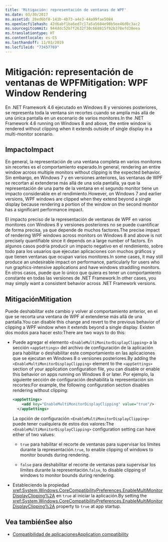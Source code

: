 ```yaml
---
title: 'Mitigación: representación de ventanas de WPF'
ms.date: 03/30/2017
ms.assetid: 28ed6bf8-141b-4b73-a4e3-44a99fae5084
ms.openlocfilehash: 42d6abf1ba6ed7c17a5a5604e98b5ee46d0c3ac2
ms.sourcegitcommit: 944ddc52b7f2632f30c668815f92b378efd38eea
ms.translationtype: HT
ms.contentlocale: es-ES
ms.lasthandoff: 11/03/2019
ms.locfileid: "73457769"
---
```

# <a name="mitigation-wpf-window-rendering"></a><span data-ttu-id="61c2e-102">Mitigación: representación de ventanas de WPF</span><span class="sxs-lookup"><span data-stu-id="61c2e-102">Mitigation: WPF Window Rendering</span></span>

<span data-ttu-id="61c2e-103">En .NET Framework 4.6 ejecutado en Windows 8 y versiones posteriores, se representa toda la ventana sin recortes cuando se amplía más allá de una única pantalla en un escenario de varios monitores.</span><span class="sxs-lookup"><span data-stu-id="61c2e-103">In the .NET Framework 4.6 running on Windows 8 and above, the entire window is rendered without clipping when it extends outside of single display in a multi-monitor scenario.</span></span>

## <a name="impact"></a><span data-ttu-id="61c2e-104">Impacto</span><span class="sxs-lookup"><span data-stu-id="61c2e-104">Impact</span></span>

<span data-ttu-id="61c2e-105">En general, la representación de una ventana completa en varios monitores sin recortes es el comportamiento esperado.</span><span class="sxs-lookup"><span data-stu-id="61c2e-105">In general, rendering an entire window across multiple monitors without clipping is the expected behavior.</span></span> <span data-ttu-id="61c2e-106">Sin embargo, en Windows 7 y en versiones anteriores, las ventanas de WPF se recortan al extenderse más allá de una sola pantalla, ya que la representación de una parte de la ventana en el segundo monitor tiene un impacto considerable en el rendimiento.</span><span class="sxs-lookup"><span data-stu-id="61c2e-106">However, on Windows 7 and earlier versions, WPF windows are clipped when they extend beyond a single display because rendering a portion of the window on the second monitor has a significant performance impact.</span></span>

<span data-ttu-id="61c2e-107">El impacto preciso de la representación de ventanas de WPF en varios monitores con Windows 8 y versiones posteriores no se puede cuantificar de forma precisa, ya que depende de muchos factores.</span><span class="sxs-lookup"><span data-stu-id="61c2e-107">The precise impact of rendering WPF windows across monitors on Windows 8 and above is not precisely quantifiable since it depends on a large number of factors.</span></span> <span data-ttu-id="61c2e-108">En algunos casos podría producir un impacto negativo en el rendimiento, sobre todo para los usuarios que ejecutan aplicaciones con muchos gráficos y que tienen ventanas que ocupan varios monitores.</span><span class="sxs-lookup"><span data-stu-id="61c2e-108">In some cases, it may still produce an undesirable impact on performance, particularly for users who run graphics-intensive applications and have windows straddling monitors.</span></span> <span data-ttu-id="61c2e-109">En otros casos, puede que lo único que quiera es tener un comportamiento constante en todas las versiones de .NET Framework.</span><span class="sxs-lookup"><span data-stu-id="61c2e-109">In other cases, you may simply want a consistent behavior across .NET Framework versions.</span></span>

## <a name="mitigation"></a><span data-ttu-id="61c2e-110">Mitigación</span><span class="sxs-lookup"><span data-stu-id="61c2e-110">Mitigation</span></span>

<span data-ttu-id="61c2e-111">Puede deshabilitar este cambio y volver al comportamiento anterior, en el que se recorta una ventana de WPF al extenderse más allá de una pantalla.</span><span class="sxs-lookup"><span data-stu-id="61c2e-111">You can disable this change and revert to the previous behavior of clipping a WPF window when it extends beyond a single display.</span></span> <span data-ttu-id="61c2e-112">Existen dos modos para hacer esto:</span><span class="sxs-lookup"><span data-stu-id="61c2e-112">There are two ways to do this:</span></span>

- <span data-ttu-id="61c2e-113">Puede agregar el elemento `<EnableMultiMonitorDisplayClipping>` a la sección `<appSettings>` del archivo de configuración de la aplicación para habilitar o deshabilitar este comportamiento en las aplicaciones que se ejecutan en Windows 8 o versiones posteriores.</span><span class="sxs-lookup"><span data-stu-id="61c2e-113">By adding the `<EnableMultiMonitorDisplayClipping>` element to the `<appSettings>` section of your application configuration file, you can disable or enable this behavior on apps running on Windows 8 or later.</span></span> <span data-ttu-id="61c2e-114">Por ejemplo, la siguiente sección de configuración deshabilita la representación sin recortes:</span><span class="sxs-lookup"><span data-stu-id="61c2e-114">For example, the following configuration section disables rendering without clipping:</span></span>

  ```xml
  <appSettings>
      <add key="EnableMultiMonitorDisplayClipping" value="true"/>
    </appSettings>
  ```

  <span data-ttu-id="61c2e-115">La opción de configuración `<EnableMultiMonitorDisplayClipping>` puede tener cualquiera de estos dos valores:</span><span class="sxs-lookup"><span data-stu-id="61c2e-115">The `<EnableMultiMonitorDisplayClipping>` configuration setting can have either of two values:</span></span>

  - <span data-ttu-id="61c2e-116">`true` para habilitar el recorte de ventanas para supervisar los límites durante la representación.</span><span class="sxs-lookup"><span data-stu-id="61c2e-116">`true`, to enable clipping of windows to monitor bounds during rendering.</span></span>

  - <span data-ttu-id="61c2e-117">`false` para deshabilitar el recorte de ventanas para supervisar los límites durante la representación.</span><span class="sxs-lookup"><span data-stu-id="61c2e-117">`false`, to disable clipping of windows to monitor bounds during rendering.</span></span>

- <span data-ttu-id="61c2e-118">Estableciendo la propiedad <xref:System.Windows.CoreCompatibilityPreferences.EnableMultiMonitorDisplayClipping%2A> en `true` al iniciar la aplicación.</span><span class="sxs-lookup"><span data-stu-id="61c2e-118">By setting the <xref:System.Windows.CoreCompatibilityPreferences.EnableMultiMonitorDisplayClipping%2A> property to `true` at app startup.</span></span>

## <a name="see-also"></a><span data-ttu-id="61c2e-119">Vea también</span><span class="sxs-lookup"><span data-stu-id="61c2e-119">See also</span></span>

- [<span data-ttu-id="61c2e-120">Compatibilidad de aplicaciones</span><span class="sxs-lookup"><span data-stu-id="61c2e-120">Application compatibility</span></span>](application-compatibility.md)
